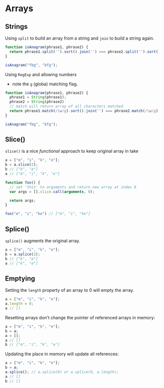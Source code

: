 # Arrays

## Strings

Using `split` to build an array from a string and `join` to build a string again.
```JavaScript
function isAnagram(phrase1, phrase2) {
  return phrase1.split('').sort().join('') === phrase2.split('').sort().join('');
}

isAnagram("fbg", "bfg");
```

Using `RegExp` and allowing numbers
* note the `g` (globa) matching flag.
```JavaScript
function isAnagram(phrase1, phrase2) {
  phrase1 = String(phrase1);
  phrase2 = String(phrase2)
  // match will return array of all characters matched
  return phrase1.match(/\w/g).sort().join('') === phrase2.match(/\w/g).sort().join('');
}

isAnagram("fbg", "bfg");
```

## Slice()
`slice()` is a nice *functional* approach to keep original array in take
```JavaScript
a = ["m", "i", "k", "e"];
b = a.slice(2);
b // ["k", "e"]
a // ["m", "i", "k", "e"]
```

```JavaScript
function foo() {
  // set 'this' to arguments and return new array at index 0
  var args = [].slice.call(arguments, 0);

  return args;
}

foo("m", "i", "ke") // ["m", "i", "ke"]
```

## Splice()
`splice()` augments the original array.

```JavaScript
a = ["m", "i", "k", "e"];
b = a.splice(2);
b // ["k", "e"]
a // ["k", "e"]
```

## Emptying

Setting the `length` property of an array to 0 will empty the array.
```JavaScript
a = ["m", "i", "k", "e"];
a.length = 0;
a // []
```

Resetting arrays don't change the pointer of referenced arrays in memory:
```JavaScript
a = ["m", "i", "k", "e"];
b = a;
a = [];
a // []
b // ["m", "i", "k", "e"]
```

Updating the place in memory will update all references:
```JavaScript
a = ["m", "i", "k", "e"];
b = a;
a.splice(); // a.splice(0) or a.splice(0, a.length);
a // []
b // []
```
